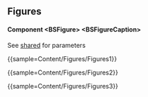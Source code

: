 ﻿## Figures
#### Component \<BSFigure\> \<BSFigureCaption\>
See [shared](layout/shared) for parameters    

{{sample=Content/Figures/Figures1}}

{{sample=Content/Figures/Figures2}}

{{sample=Content/Figures/Figures3}}